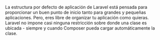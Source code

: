 La estructura por defecto de aplicación de Laravel está pensada para proporcionar un buen punto de  inicio tanto para grandes y pequeñas aplicaciones. Pero, eres libre de organizar tu aplicación como quieras. Laravel no impone casi ninguna restricción sobre donde una clase es ubicada - siempre y cuando Composer pueda cargar automáticamente la clase.